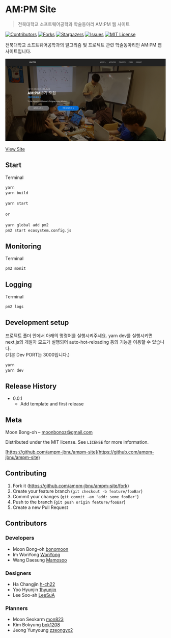 # AM:PM Site

> 전북대학교 소프트웨어공학과 학술동아리 AM:PM 웹 사이트

[![Contributors][contributors-shield]][contributors-url]
[![Forks][forks-shield]][forks-url]
[![Stargazers][stars-shield]][stars-url]
[![Issues][issues-shield]][issues-url]
[![MIT License][license-shield]][license-url]

전북대학교 소프트웨어공학과의 알고리즘 및 프로젝트 관련 학술동아리인 AM:PM 웹 사이트입니다.

![](overview.png)

[View Site](http://ampm.jbnu.ac.kr)

## Start

Terminal

```sh
yarn
yarn build

yarn start 

or 

yarn global add pm2
pm2 start ecosystem.config.js
```

## Monitoring

Terminal

```sh
pm2 monit
```

## Logging

Terminal

```sh
pm2 logs
```

## Development setup

프로젝트 폴더 안에서 아래의 명령어를 실행시켜주세요. yarn dev를 실행시키면 next.js의 개발자 모드가 실행되어 auto-hot-reloading 등의 기능을 이용할 수 있습니다.  
(기본 Dev PORT는 3000입니다.)

```sh
yarn
yarn dev
```

## Release History

- 0.0.1
  - Add template and first release

## Meta

Moon Bong-oh – moonbonoz@gmail.com

Distributed under the MIT license. See `LICENSE` for more information.

[https://github.com/ampm-jbnu/ampm-site](https://github.com/ampm-jbnu/ampm-site)

## Contributing

1. Fork it (<https://github.com/ampm-jbnu/ampm-site/fork>)
2. Create your feature branch (`git checkout -b feature/fooBar`)
3. Commit your changes (`git commit -am 'add: some fooBar'`)
4. Push to the branch (`git push origin feature/fooBar`)
5. Create a new Pull Request

## Contributors

### Developers

- Moon Bong-oh [bonomoon](https://github.com/bonomoon)
- Im WonYong [WonYong](https://github.com/ImWonYong)
- Wang Daesung [Mamosoo](https://github.com/Mamosoo)

### Designers

- Ha Changjin [h-ch22](https://github.com/h-ch22)
- Yoo Hyunjin [1hyunjin](https://github.com/1hyunjin)
- Lee Soo-ah [LeeSuA](https://github.com/LeeSuA)

### Planners

- Moon Seokarm [mon823](https://github.com/mon823)
- Kim Bokyung [bok1208](https://github.com/bok1208)
- Jeong Yunyoung [zzeongyx2](https://github.com/zzeongyx2)


<!-- MARKDOWN LINKS & IMAGES -->
<!-- https://www.markdownguide.org/basic-syntax/#reference-style-links -->

[contributors-shield]: https://img.shields.io/github/contributors/ampm-jbnu/ampm-site.svg?style=flat-square
[contributors-url]: https://github.com/ampm-jbnu/ampm-site/graphs/contributors
[forks-shield]: https://img.shields.io/github/forks/ampm-jbnu/ampm-site.svg?style=flat-square
[forks-url]: https://github.com/ampm-jbnu/ampm-site/network/members
[stars-shield]: https://img.shields.io/github/stars/ampm-jbnu/ampm-site.svg?style=flat-square
[stars-url]: https://github.com/ampm-jbnu/ampm-site/stargazers
[issues-shield]: https://img.shields.io/github/issues/ampm-jbnu/ampm-site.svg?style=flat-square
[issues-url]: https://github.com/ampm-jbnu/ampm-site/issues
[license-shield]: https://img.shields.io/badge/License-MIT-yellow.svg
[license-url]: https://github.com/ampm-jbnu/ampm-site/blob/master/LICENSE.md

